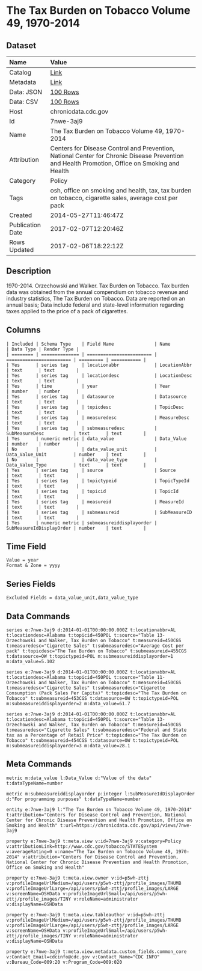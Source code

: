 # The Tax Burden on Tobacco Volume 49, 1970-2014

## Dataset

| Name | Value |
| :--- | :---- |
| Catalog | [Link](https://catalog.data.gov/dataset/the-tax-burden-on-tobacco-volume-49-1970-2014) |
| Metadata | [Link](https://chronicdata.cdc.gov/api/views/7nwe-3aj9) |
| Data: JSON | [100 Rows](https://chronicdata.cdc.gov/api/views/7nwe-3aj9/rows.json?max_rows=100) |
| Data: CSV | [100 Rows](https://chronicdata.cdc.gov/api/views/7nwe-3aj9/rows.csv?max_rows=100) |
| Host | chronicdata.cdc.gov |
| Id | 7nwe-3aj9 |
| Name | The Tax Burden on Tobacco Volume 49, 1970-2014 |
| Attribution | Centers for Disease Control and Prevention, National Center for Chronic Disease Prevention and Health Promotion, Office on Smoking and Health |
| Category | Policy |
| Tags | osh, office on smoking and health, tax, tax burden on tobacco, cigarette sales, average cost per pack |
| Created | 2014-05-27T11:46:47Z |
| Publication Date | 2017-02-07T12:20:46Z |
| Rows Updated | 2017-02-06T18:22:12Z |

## Description

1970-2014. Orzechowski and Walker. Tax Burden on Tobacco. Tax burden data was obtained from the annual compendium on tobacco revenue and industry statistics, The Tax Burden on Tobacco. Data are reported on an annual basis; Data include federal and state-level information regarding taxes applied to the price of a pack of cigarettes.

## Columns

```ls
| Included | Schema Type    | Field Name               | Name                     | Data Type | Render Type |
| ======== | ============== | ======================== | ======================== | ========= | =========== |
| Yes      | series tag     | locationabbr             | LocationAbbr             | text      | text        |
| Yes      | series tag     | locationdesc             | LocationDesc             | text      | text        |
| Yes      | time           | year                     | Year                     | number    | number      |
| Yes      | series tag     | datasource               | Datasource               | text      | text        |
| Yes      | series tag     | topicdesc                | TopicDesc                | text      | text        |
| Yes      | series tag     | measuredesc              | MeasureDesc              | text      | text        |
| Yes      | series tag     | submeasuredesc           | SubMeasureDesc           | text      | text        |
| Yes      | numeric metric | data_value               | Data_Value               | number    | number      |
| No       |                | data_value_unit          | Data_Value_Unit          | number    | text        |
| No       |                | data_value_type          | Data_Value_Type          | text      | text        |
| Yes      | series tag     | source                   | Source                   | text      | text        |
| Yes      | series tag     | topictypeid              | TopicTypeId              | text      | text        |
| Yes      | series tag     | topicid                  | TopicId                  | text      | text        |
| Yes      | series tag     | measureid                | MeasureId                | text      | text        |
| Yes      | series tag     | submeasureid             | SubMeasureID             | text      | text        |
| Yes      | numeric metric | submeasureiddisplayorder | SubMeasureIdDisplayOrder | number    | text        |
```

## Time Field

```ls
Value = year
Format & Zone = yyyy
```

## Series Fields

```ls
Excluded Fields = data_value_unit,data_value_type
```

## Data Commands

```ls
series e:7nwe-3aj9 d:2014-01-01T00:00:00.000Z t:locationabbr=AL t:locationdesc=Alabama t:topicid=450POL t:source="Table 13- Orzechowski and Walker, Tax Burden on Tobacco" t:measureid=450CGS t:measuredesc="Cigarette Sales" t:submeasuredesc="Average Cost per pack" t:topicdesc="The Tax Burden on Tobacco" t:submeasureid=455CGS t:datasource=OW t:topictypeid=POL m:submeasureiddisplayorder=1 m:data_value=5.102

series e:7nwe-3aj9 d:2014-01-01T00:00:00.000Z t:locationabbr=AL t:locationdesc=Alabama t:topicid=450POL t:source="Table 11- Orzechowski and Walker, Tax Burden on Tobacco" t:measureid=450CGS t:measuredesc="Cigarette Sales" t:submeasuredesc="Cigarette Consumption (Pack Sales Per Capita)" t:topicdesc="The Tax Burden on Tobacco" t:submeasureid=453CGS t:datasource=OW t:topictypeid=POL m:submeasureiddisplayorder=2 m:data_value=61.7

series e:7nwe-3aj9 d:2014-01-01T00:00:00.000Z t:locationabbr=AL t:locationdesc=Alabama t:topicid=450POL t:source="Table 13- Orzechowski and Walker, Tax Burden on Tobacco" t:measureid=450CGS t:measuredesc="Cigarette Sales" t:submeasuredesc="Federal and State tax as a Percentage of Retail Price" t:topicdesc="The Tax Burden on Tobacco" t:submeasureid=454CGS t:datasource=OW t:topictypeid=POL m:submeasureiddisplayorder=3 m:data_value=28.1
```

## Meta Commands

```ls
metric m:data_value l:Data_Value d:"Value of the data" t:dataTypeName=number

metric m:submeasureiddisplayorder p:integer l:SubMeasureIdDisplayOrder d:"For programming purposes" t:dataTypeName=number

entity e:7nwe-3aj9 l:"The Tax Burden on Tobacco Volume 49, 1970-2014" t:attribution="Centers for Disease Control and Prevention, National Center for Chronic Disease Prevention and Health Promotion, Office on Smoking and Health" t:url=https://chronicdata.cdc.gov/api/views/7nwe-3aj9

property e:7nwe-3aj9 t:meta.view v:id=7nwe-3aj9 v:category=Policy v:attributionLink=http://www.cdc.gov/tobacco/STATESystem v:averageRating=0 v:name="The Tax Burden on Tobacco Volume 49, 1970-2014" v:attribution="Centers for Disease Control and Prevention, National Center for Chronic Disease Prevention and Health Promotion, Office on Smoking and Health"

property e:7nwe-3aj9 t:meta.view.owner v:id=p5wh-zttj v:profileImageUrlMedium=/api/users/p5wh-zttj/profile_images/THUMB v:profileImageUrlLarge=/api/users/p5wh-zttj/profile_images/LARGE v:screenName=OSHData v:profileImageUrlSmall=/api/users/p5wh-zttj/profile_images/TINY v:roleName=administrator v:displayName=OSHData

property e:7nwe-3aj9 t:meta.view.tableauthor v:id=p5wh-zttj v:profileImageUrlMedium=/api/users/p5wh-zttj/profile_images/THUMB v:profileImageUrlLarge=/api/users/p5wh-zttj/profile_images/LARGE v:screenName=OSHData v:profileImageUrlSmall=/api/users/p5wh-zttj/profile_images/TINY v:roleName=administrator v:displayName=OSHData

property e:7nwe-3aj9 t:meta.view.metadata.custom_fields.common_core v:Contact_Email=cdcinfo@cdc.gov v:Contact_Name="CDC INFO" v:Bureau_Code=009:20 v:Program_Code=009:020
```